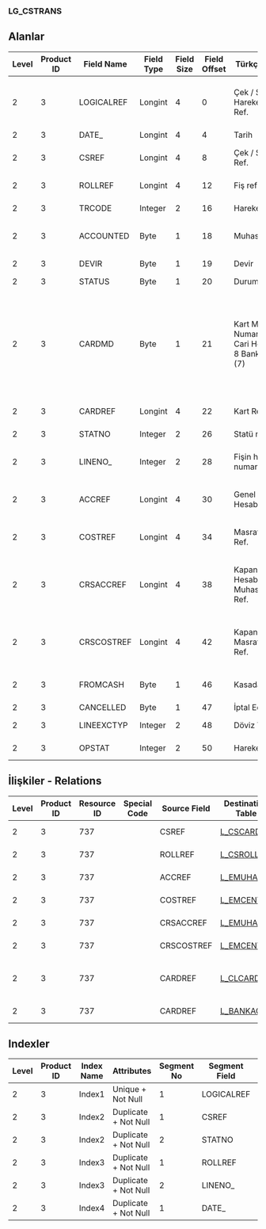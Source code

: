 ### LG_CSTRANS

## Alanlar

**Level**|**Product ID**|**Field Name**|**Field Type**|**Field Size**|**Field Offset**|**Türkçe Açıklama**|**Expression**
-----|-----|-----|-----|-----|-----|-----|-----
2|3|LOGICALREF|Longint|4|0|Çek / Senet Hareketi Logical Ref.|Check / P. Note Transaction Logical Reference
2|3|DATE_|Longint|4|4|Tarih|Date
2|3|CSREF|Longint|4|8|Çek / Senet Kartı Ref.|Check / P. Note Card Reference
2|3|ROLLREF|Longint|4|12|Fiş ref.|Slip Reference
2|3|TRCODE|Integer|2|16|Hareket türü|Transaction Type
2|3|ACCOUNTED|Byte|1|18|Muhasebeleştirildi|Posted to General Ledger
2|3|DEVIR|Byte|1|19|Devir|Carrying Over
2|3|STATUS|Byte|1|20|Durumu|Status
2|3|CARDMD|Byte|1|21|Kart Modül Numarası ; 1-4 Cari Hesap (5);5-8 Banka Hesabı (7)|Card Module Number ;1-4 Account Receivable / Payable (5);5-8 Bank Account (7)
2|3|CARDREF|Longint|4|22|Kart Referansı|Card Reference
2|3|STATNO|Integer|2|26|Statü numarası|Status Number
2|3|LINENO_|Integer|2|28|Fişin hangi satır numarası|Which Line Number of Slip
2|3|ACCREF|Longint|4|30|Genel Muhasebe Hesabı Ref.|General Ledger Account Reference
2|3|COSTREF|Longint|4|34|Masraf Merkezi Ref.|Overhead Pool Reference
2|3|CRSACCREF|Longint|4|38|Kapanmış Hesabın Genel Muhasebe Hesabı Ref.|General Ledger Account Reference of Closed Account
2|3|CRSCOSTREF|Longint|4|42|Kapanmış Hesap Masraf Merkezi Ref.|Overhead Pool Reference of Closed Account
2|3|FROMCASH|Byte|1|46|Kasadan|Processed from Safe Deposit
2|3|CANCELLED|Byte|1|47|İptal Edilmiş|Cancelled
2|3|LINEEXCTYP|Integer|2|48|Döviz Türü (Satır)|F. Currency Type (Line)
2|3|OPSTAT|Integer|2|50|Hareket durumu|Transaction Status

## İlişkiler - Relations

**Level**|**Product ID**|**Resource ID**|**Special Code**|**Source Field**|**Destination Table**|**Destination Field**|**Relation Type**|**Extra Condition**
-----|-----|-----|-----|-----|-----|-----|-----|-----
2|3|737||CSREF|[L_CSCARD](../LG_CSCARD "L_CSCARD")|LOGICALREF|one-to-one|
2|3|737||ROLLREF|[L_CSROLL](../LG_CSROLL "L_CSROLL")|LOGICALREF|one-to-one|
2|3|737||ACCREF|[L_EMUHACC](../LG_EMUHACC "L_EMUHACC")|LOGICALREF|one-to-one|
2|3|737||COSTREF|[L_EMCENTER](../LG_EMCENTER "L_EMCENTER")|LOGICALREF|one-to-one|
2|3|737||CRSACCREF|[L_EMUHACC](../LG_EMUHACC "L_EMUHACC")|LOGICALREF|one-to-one|
2|3|737||CRSCOSTREF|[L_EMCENTER](../LG_EMCENTER "L_EMCENTER")|LOGICALREF|one-to-one|
2|3|737||CARDREF|[L_CLCARD](../LG_CLCARD "L_CLCARD")|LOGICALREF|one-to-one|TRCODE=01, 02, 03, 04, 09, 10, 11, 12
2|3|737||CARDREF|[L_BANKACC](../LG_BANKACC "L_BANKACC")|LOGICALREF|one-to-one|TRCODE=05, 06, 07, 08,

## Indexler

**Level**|**Product ID**|**Index Name**|**Attributes**|**Segment No**|**Segment Field**|**Sense**
-----|-----|-----|-----|-----|-----|-----
2|3|Index1|Unique + Not Null|1|LOGICALREF|Ascending
2|3|Index2|Duplicate + Not Null|1|CSREF|Ascending
2|3|Index2|Duplicate + Not Null|2|STATNO|Ascending
2|3|Index3|Duplicate + Not Null|1|ROLLREF|Ascending
2|3|Index3|Duplicate + Not Null|2|LINENO_|Ascending
2|3|Index4|Duplicate + Not Null|1|DATE_|Ascending
